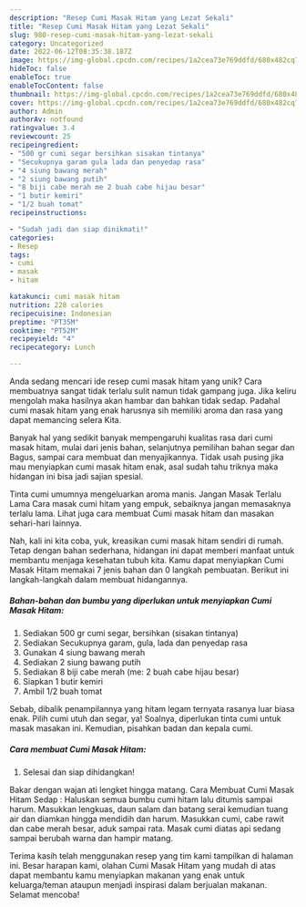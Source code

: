 ```yaml
---
description: "Resep Cumi Masak Hitam yang Lezat Sekali"
title: "Resep Cumi Masak Hitam yang Lezat Sekali"
slug: 980-resep-cumi-masak-hitam-yang-lezat-sekali
category: Uncategorized
date: 2022-06-12T08:35:38.187Z
image: https://img-global.cpcdn.com/recipes/1a2cea73e769ddfd/680x482cq70/cumi-masak-hitam-foto-resep-utama.jpg
hideToc: false
enableToc: true
enableTocContent: false
thumbnail: https://img-global.cpcdn.com/recipes/1a2cea73e769ddfd/680x482cq70/cumi-masak-hitam-foto-resep-utama.jpg
cover: https://img-global.cpcdn.com/recipes/1a2cea73e769ddfd/680x482cq70/cumi-masak-hitam-foto-resep-utama.jpg
author: Admin
authorAv: notfound
ratingvalue: 3.4
reviewcount: 25
recipeingredient:
- "500 gr cumi segar bersihkan sisakan tintanya"
- "Secukupnya garam gula lada dan penyedap rasa"
- "4 siung bawang merah"
- "2 siung bawang putih"
- "8 biji cabe merah me 2 buah cabe hijau besar"
- "1 butir kemiri"
- "1/2 buah tomat"
recipeinstructions:

- "Sudah jadi dan siap dinikmati!"
categories:
- Resep
tags:
- cumi
- masak
- hitam

katakunci: cumi masak hitam 
nutrition: 228 calories
recipecuisine: Indonesian
preptime: "PT35M"
cooktime: "PT52M"
recipeyield: "4"
recipecategory: Lunch

---
```





Anda sedang mencari ide resep cumi masak hitam yang unik? Cara membuatnya sangat tidak terlalu sulit namun tidak gampang juga. Jika keliru mengolah maka hasilnya akan hambar dan bahkan tidak sedap. Padahal cumi masak hitam yang enak harusnya sih memiliki aroma dan rasa yang dapat memancing selera Kita.





Banyak hal yang sedikit banyak mempengaruhi kualitas rasa dari cumi masak hitam, mulai dari jenis bahan, selanjutnya pemilihan bahan segar dan Bagus, sampai cara membuat dan menyajikannya. Tidak usah pusing jika mau menyiapkan cumi masak hitam enak,      asal sudah tahu triknya maka hidangan ini bisa jadi sajian spesial.














Tinta cumi umumnya mengeluarkan aroma manis. Jangan Masak Terlalu Lama Cara masak cumi hitam yang empuk, sebaiknya jangan memasaknya terlalu lama. Lihat juga cara membuat Cumi masak hitam dan masakan sehari-hari lainnya.






Nah, kali ini kita coba, yuk, kreasikan cumi masak hitam sendiri di rumah. Tetap dengan bahan sederhana, hidangan ini dapat memberi manfaat untuk membantu menjaga kesehatan tubuh kita. Kamu dapat menyiapkan Cumi Masak Hitam memakai 7 jenis bahan dan 0 langkah pembuatan. Berikut ini langkah-langkah dalam membuat hidangannya.

<!--inarticleads1-->

##### Bahan-bahan dan bumbu yang diperlukan untuk menyiapkan Cumi Masak Hitam:

1. Sediakan 500 gr cumi segar, bersihkan (sisakan tintanya)
1. Sediakan Secukupnya garam, gula, lada dan penyedap rasa
1. Gunakan 4 siung bawang merah
1. Sediakan 2 siung bawang putih
1. Sediakan 8 biji cabe merah (me: 2 buah cabe hijau besar)
1. Siapkan 1 butir kemiri
1. Ambil 1/2 buah tomat


Sebab, dibalik penampilannya yang hitam legam ternyata rasanya luar biasa enak. Pilih cumi utuh dan segar, ya! Soalnya, diperlukan tinta cumi untuk masak masakan ini. Kemudian, pisahkan badan dan kepala cumi. 

<!--inarticleads2-->

##### Cara membuat Cumi Masak Hitam:


1. Selesai dan siap dihidangkan!

Bakar dengan wajan ati lengket hingga matang. Cara Membuat Cumi Masak Hitam Sedap : Haluskan semua bumbu cumi hitam lalu ditumis sampai harum. Masukkan lengkuas, daun salam dan batang serai kemudian tuang air dan diamkan hingga mendidih dan harum. Masukkan cumi, cabe rawit dan cabe merah besar, aduk sampai rata. Masak cumi diatas api sedang sampai berubah warna dan hampir matang. 

Terima kasih telah menggunakan resep yang tim kami tampilkan di halaman ini. Besar harapan kami, olahan Cumi Masak Hitam yang mudah di atas dapat membantu kamu menyiapkan makanan yang enak untuk keluarga/teman ataupun menjadi inspirasi dalam berjualan makanan. Selamat mencoba!
